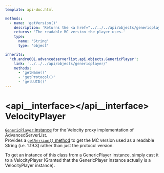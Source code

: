 ```yaml
---
template: api-doc.html

methods:
  - name: 'getVersion()'
    description: 'Returns the <a href="../../../api/objects/genericplayer/#getprotocol()">protocol version</a> of the player in a readable MC version format (i.e. 1.19.3).'
    returns: 'The readable MC version the player uses.'
    type:
      name: 'String'
      type: 'object'

inherits:
  'ch.andre601.advancedserverlist.api.objects.GenericPlayer':
    link: '../../../api/objects/genericplayer/'
    methods:
      - 'getName()'
      - 'getProtocol()'
      - 'getUUID()'
---
```


# <api__interface></api__interface> VelocityPlayer

[`GenericPlayer` instance](../../api/objects/genericplayer.md) for the Velocity proxy implementation of AdvancedServerList.  
Provides a [`getVersion()` method](#getversion()) to get the MC version used as a readable String (i.e. 1.19.3) rather than just the protocol version.

To get an instance of this class from a GenericPlayer instance, simply cast it to a VelocityPlayer (Granted that the GenericPlayer instance actually is a VelocityPlayer instance).